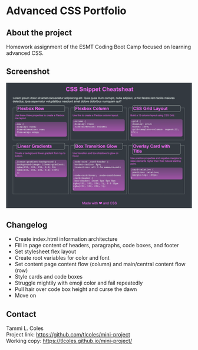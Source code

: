 # Advanced CSS Portfolio
## About the project
Homework assignment of the ESMT Coding Boot Camp focused on learning advanced CSS.

## Screenshot
![Screenshot of mini project output](./assets/images/220617-screenshot-CSS-Snippet-Cheatsheet.png)
## Changelog
* Create index.html information architecture
* Fill in page content of headers, paragraphs, code boxes, and footer
* Set stylesheet flex layout 
* Create root variables for color and font
* Set content page content flow (column) and main/central content flow (row)
* Style cards and code boxes
* Struggle mightily with emoji color and fail repeatedly
* Pull hair over code box height and curse the dawn
* Move on
## Contact
Tammi L. Coles   
Project link: https://github.com/tlcoles/mini-project  
Working copy: https://tlcoles.github.io/mini-project/  